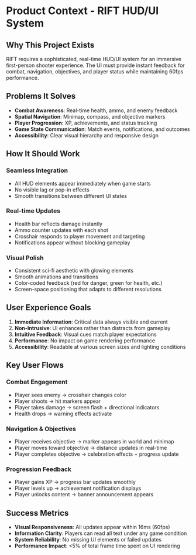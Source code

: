 # Product Context - RIFT HUD/UI System

## Why This Project Exists
RIFT requires a sophisticated, real-time HUD/UI system for an immersive first-person shooter experience. The UI must provide instant feedback for combat, navigation, objectives, and player status while maintaining 60fps performance.

## Problems It Solves
- **Combat Awareness**: Real-time health, ammo, and enemy feedback
- **Spatial Navigation**: Minimap, compass, and objective markers
- **Player Progression**: XP, achievements, and status tracking
- **Game State Communication**: Match events, notifications, and outcomes
- **Accessibility**: Clear visual hierarchy and responsive design

## How It Should Work
### Seamless Integration
- All HUD elements appear immediately when game starts
- No visible lag or pop-in effects
- Smooth transitions between different UI states

### Real-time Updates
- Health bar reflects damage instantly
- Ammo counter updates with each shot
- Crosshair responds to player movement and targeting
- Notifications appear without blocking gameplay

### Visual Polish
- Consistent sci-fi aesthetic with glowing elements
- Smooth animations and transitions
- Color-coded feedback (red for danger, green for health, etc.)
- Screen-space positioning that adapts to different resolutions

## User Experience Goals
1. **Immediate Information**: Critical data always visible and current
2. **Non-Intrusive**: UI enhances rather than distracts from gameplay
3. **Intuitive Feedback**: Visual cues match player expectations
4. **Performance**: No impact on game rendering performance
5. **Accessibility**: Readable at various screen sizes and lighting conditions

## Key User Flows
### Combat Engagement
- Player sees enemy → crosshair changes color
- Player shoots → hit markers appear
- Player takes damage → screen flash + directional indicators
- Health drops → warning effects activate

### Navigation & Objectives
- Player receives objective → marker appears in world and minimap
- Player moves toward objective → distance updates in real-time
- Player completes objective → celebration effects + progress update

### Progression Feedback
- Player gains XP → progress bar updates smoothly
- Player levels up → achievement notification displays
- Player unlocks content → banner announcement appears

## Success Metrics
- **Visual Responsiveness**: All updates appear within 16ms (60fps)
- **Information Clarity**: Players can read all text under any game condition
- **System Reliability**: No missing UI elements or failed updates
- **Performance Impact**: <5% of total frame time spent on UI rendering
